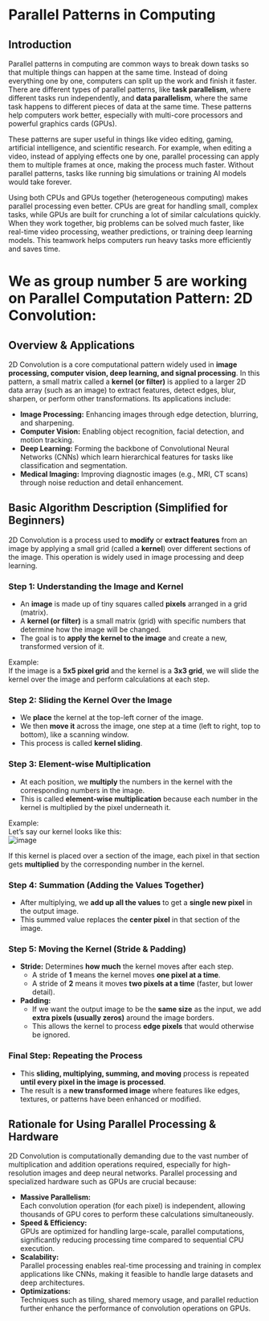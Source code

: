 # Parallel Patterns in Computing

## Introduction 
Parallel patterns in computing are common ways to break down tasks so that multiple things can happen at the same time.
Instead of doing everything one by one, computers can split up the work and finish it faster.
There are different types of parallel patterns, like **task parallelism**, where different tasks run independently, and **data parallelism**, where the same task happens to different pieces of data at the same time. 
These patterns help computers work better, especially with multi-core processors and powerful graphics cards (GPUs).  

These patterns are super useful in things like video editing, gaming, artificial intelligence, and scientific research.
For example, when editing a video, instead of applying effects one by one, parallel processing can apply them to multiple frames at once, making the process much faster. 
Without parallel patterns, tasks like running big simulations or training AI models would take forever.  

Using both CPUs and GPUs together (heterogeneous computing) makes parallel processing even better. 
CPUs are great for handling small, complex tasks, while GPUs are built for crunching a lot of similar calculations quickly.
When they work together, big problems can be solved much faster, like real-time video processing, weather predictions, or training deep learning models.
This teamwork helps computers run heavy tasks more efficiently and saves time.

# We as group number 5 are working on Parallel Computation Pattern: 2D Convolution:

## Overview & Applications  
2D Convolution is a core computational pattern widely used in **image processing, computer vision, deep learning, and signal processing**. In this pattern, a small matrix called a **kernel (or filter)** is applied to a larger 2D data array (such as an image) to extract features, detect edges, blur, sharpen, or perform other transformations. Its applications include:  

- **Image Processing:** Enhancing images through edge detection, blurring, and sharpening.  
- **Computer Vision:** Enabling object recognition, facial detection, and motion tracking.  
- **Deep Learning:** Forming the backbone of Convolutional Neural Networks (CNNs) which learn hierarchical features for tasks like classification and segmentation.  
- **Medical Imaging:** Improving diagnostic images (e.g., MRI, CT scans) through noise reduction and detail enhancement.  

## Basic Algorithm Description (Simplified for Beginners)  
2D Convolution is a process used to **modify** or **extract features** from an image by applying a small grid (called a **kernel**) over different sections of the image. This operation is widely used in image processing and deep learning.  

### **Step 1: Understanding the Image and Kernel**  
- An **image** is made up of tiny squares called **pixels** arranged in a grid (matrix).  
- A **kernel (or filter)** is a small matrix (grid) with specific numbers that determine how the image will be changed.  
- The goal is to **apply the kernel to the image** and create a new, transformed version of it.  

Example:  
If the image is a **5x5 pixel grid** and the kernel is a **3x3 grid**, we will slide the kernel over the image and perform calculations at each step.  

### **Step 2: Sliding the Kernel Over the Image**  
- We **place** the kernel at the top-left corner of the image.  
- We then **move it** across the image, one step at a time (left to right, top to bottom), like a scanning window.  
- This process is called **kernel sliding**.  

### **Step 3: Element-wise Multiplication**  
- At each position, we **multiply** the numbers in the kernel with the corresponding numbers in the image.  
- This is called **element-wise multiplication** because each number in the kernel is multiplied by the pixel underneath it.  

Example:  
Let’s say our kernel looks like this:  
![image](https://github.com/user-attachments/assets/8f8e5aeb-8503-44db-892e-ba7c0a0694e4)


If this kernel is placed over a section of the image, each pixel in that section gets **multiplied** by the corresponding number in the kernel.  

### **Step 4: Summation (Adding the Values Together)**  
- After multiplying, we **add up all the values** to get a **single new pixel** in the output image.  
- This summed value replaces the **center pixel** in that section of the image.  

### **Step 5: Moving the Kernel (Stride & Padding)**  
- **Stride:** Determines **how much** the kernel moves after each step.  
  - A stride of **1** means the kernel moves **one pixel at a time**.  
  - A stride of **2** means it moves **two pixels at a time** (faster, but lower detail).  
- **Padding:**  
  - If we want the output image to be the **same size** as the input, we add **extra pixels (usually zeros)** around the image borders.  
  - This allows the kernel to process **edge pixels** that would otherwise be ignored.  

### **Final Step: Repeating the Process**  
- This **sliding, multiplying, summing, and moving** process is repeated **until every pixel in the image is processed**.  
- The result is a **new transformed image** where features like edges, textures, or patterns have been enhanced or modified.  

## Rationale for Using Parallel Processing & Hardware  
2D Convolution is computationally demanding due to the vast number of multiplication and addition operations required, especially for high-resolution images and deep neural networks. Parallel processing and specialized hardware such as GPUs are crucial because:  

- **Massive Parallelism:**  
  Each convolution operation (for each pixel) is independent, allowing thousands of GPU cores to perform these calculations simultaneously.  
- **Speed & Efficiency:**  
  GPUs are optimized for handling large-scale, parallel computations, significantly reducing processing time compared to sequential CPU execution.  
- **Scalability:**  
  Parallel processing enables real-time processing and training in complex applications like CNNs, making it feasible to handle large datasets and deep architectures.  
- **Optimizations:**  
  Techniques such as tiling, shared memory usage, and parallel reduction further enhance the performance of convolution operations on GPUs.  








